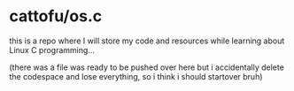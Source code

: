 # cattofu/os.c
this is a repo where I will store my code and resources while learning about Linux C programming...

(there was a file was ready to be pushed over here but i accidentally delete the codespace and lose everything, so i think i should startover bruh)
